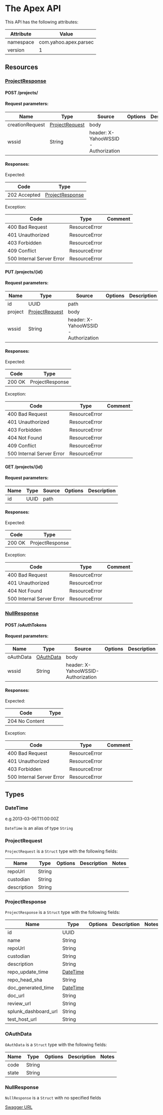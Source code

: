 # The Apex API

This API has the following attributes:

| Attribute | Value                 |
|-----------|-----------------------|
| namespace | com.yahoo.apex.parsec |
| version   | 1                     |


## Resources

### [ProjectResponse](#ProjectResponse)

#### POST /projects/

#### Request parameters:

| Name            | Type                              | Source                             | Options | Description |
|-----------------|-----------------------------------|------------------------------------|---------|-------------|
| creationRequest | [ProjectRequest](#projectrequest) | body                               |         |             |
| wssid           | String                            | header: X-YahooWSSID-Authorization |         |             |


#### Responses:

Expected:

| Code         | Type                                |
|--------------|-------------------------------------|
| 202 Accepted | [ProjectResponse](#projectresponse) |


Exception:

| Code                      | Type          | Comment |
|---------------------------|---------------|---------|
| 400 Bad Request           | ResourceError |         |
| 401 Unauthorized          | ResourceError |         |
| 403 Forbidden             | ResourceError |         |
| 409 Conflict              | ResourceError |         |
| 500 Internal Server Error | ResourceError |         |


#### PUT /projects/{id}

#### Request parameters:

| Name    | Type                              | Source                             | Options | Description |
|---------|-----------------------------------|------------------------------------|---------|-------------|
| id      | UUID                              | path                               |         |             |
| project | [ProjectRequest](#projectrequest) | body                               |         |             |
| wssid   | String                            | header: X-YahooWSSID-Authorization |         |             |


#### Responses:

Expected:

| Code   | Type            |
|--------|-----------------|
| 200 OK | ProjectResponse |


Exception:

| Code                      | Type          | Comment |
|---------------------------|---------------|---------|
| 400 Bad Request           | ResourceError |         |
| 401 Unauthorized          | ResourceError |         |
| 403 Forbidden             | ResourceError |         |
| 404 Not Found             | ResourceError |         |
| 409 Conflict              | ResourceError |         |
| 500 Internal Server Error | ResourceError |         |


#### GET /projects/{id}

#### Request parameters:

| Name | Type | Source | Options | Description |
|------|------|--------|---------|-------------|
| id   | UUID | path   |         |             |


#### Responses:

Expected:

| Code   | Type            |
|--------|-----------------|
| 200 OK | ProjectResponse |


Exception:

| Code                      | Type          | Comment |
|---------------------------|---------------|---------|
| 400 Bad Request           | ResourceError |         |
| 401 Unauthorized          | ResourceError |         |
| 404 Not Found             | ResourceError |         |
| 500 Internal Server Error | ResourceError |         |


### [NullResponse](#NullResponse)

#### POST /oAuthTokens

#### Request parameters:

| Name      | Type                    | Source                             | Options | Description |
|-----------|-------------------------|------------------------------------|---------|-------------|
| oAuthData | [OAuthData](#oauthdata) | body                               |         |             |
| wssid     | String                  | header: X-YahooWSSID-Authorization |         |             |


#### Responses:

Expected:

| Code           | Type |
|----------------|------|
| 204 No Content |      |


Exception:

| Code                      | Type          | Comment |
|---------------------------|---------------|---------|
| 400 Bad Request           | ResourceError |         |
| 401 Unauthorized          | ResourceError |         |
| 403 Forbidden             | ResourceError |         |
| 500 Internal Server Error | ResourceError |         |


## Types

### <a name="DateTime"></a> DateTime

e.g.2013-03-06T11:00:00Z

`DateTime` is an alias of type `String`

### <a name="ProjectRequest"></a> ProjectRequest
`ProjectRequest` is a `Struct` type with the following fields:

| Name        | Type   | Options | Description | Notes |
|-------------|--------|---------|-------------|-------|
| repoUrl     | String |         |             |       |
| custodian   | String |         |             |       |
| description | String |         |             |       |


### <a name="ProjectResponse"></a> ProjectResponse
`ProjectResponse` is a `Struct` type with the following fields:

| Name                 | Type                  | Options | Description | Notes |
|----------------------|-----------------------|---------|-------------|-------|
| id                   | UUID                  |         |             |       |
| name                 | String                |         |             |       |
| repoUrl              | String                |         |             |       |
| custodian            | String                |         |             |       |
| description          | String                |         |             |       |
| repo_update_time     | [DateTime](#datetime) |         |             |       |
| repo_head_sha        | String                |         |             |       |
| doc_generated_time   | [DateTime](#datetime) |         |             |       |
| doc_url              | String                |         |             |       |
| review_url           | String                |         |             |       |
| splunk_dashboard_url | String                |         |             |       |
| test_host_url        | String                |         |             |       |


### <a name="OAuthData"></a> OAuthData
`OAuthData` is a `Struct` type with the following fields:

| Name  | Type   | Options | Description | Notes |
|-------|--------|---------|-------------|-------|
| code  | String |         |             |       |
| state | String |         |             |       |


### <a name="NullResponse"></a> NullResponse
`NullResponse` is a `Struct` with no specified fields


[Swagger URL](https://git.corp.yahoo.com/pages/ApexTest/Swagger-UI/parsec/swagger-ui/?url=https://git.corp.yahoo.com/pages/ApexTest/project_1504853232033/swagger-json/test_swagger.json)
